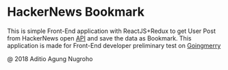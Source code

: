 # HackerNews Bookmark

This is simple Front-End application with ReactJS+Redux to get User Post from HackerNews open [API](https://github.com/HackerNews/API) and save the data as Bookmark. This application is made for Front-End developer preliminary test on [Goingmerry](https://www.goingmerry.com)

@ 2018 Aditio Agung Nugroho